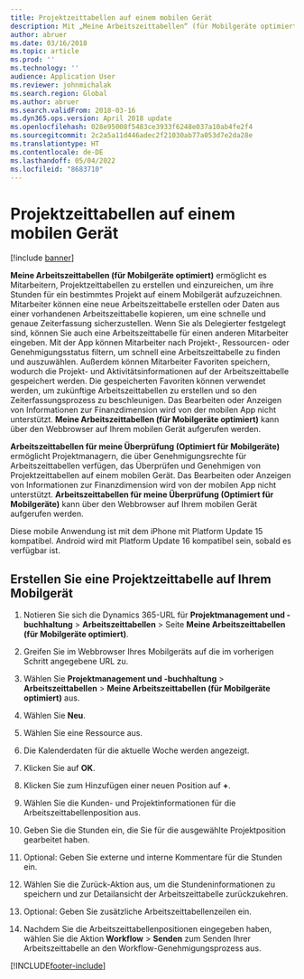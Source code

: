 ```yaml
---
title: Projektzeittabellen auf einem mobilen Gerät
description: Mit „Meine Arbeitszeittabellen“ (für Mobilgeräte optimiert) können Mitarbeiter Projektzeittabellen erstellen und einreichen, um ihre Stunden für ein bestimmtes Projekt auf einem Mobilgerät aufzuzeichnen.
author: abruer
ms.date: 03/16/2018
ms.topic: article
ms.prod: ''
ms.technology: ''
audience: Application User
ms.reviewer: johnmichalak
ms.search.region: Global
ms.author: abruer
ms.search.validFrom: 2018-03-16
ms.dyn365.ops.version: April 2018 update
ms.openlocfilehash: 028e95008f5483ce3933f6248e037a10ab4fe2f4
ms.sourcegitcommit: 2c2a5a11d446adec2f21030ab77a053d7e2da28e
ms.translationtype: HT
ms.contentlocale: de-DE
ms.lasthandoff: 05/04/2022
ms.locfileid: "8683710"
---
```

# <a name="project-timesheets-on-a-mobile-device"></a>Projektzeittabellen auf einem mobilen Gerät

[!include [banner](../includes/banner.md)]

**Meine Arbeitszeittabellen (für Mobilgeräte optimiert)** ermöglicht es Mitarbeitern, Projektzeittabellen zu erstellen und einzureichen, um ihre Stunden für ein bestimmtes Projekt auf einem Mobilgerät aufzuzeichnen. Mitarbeiter können eine neue Arbeitszeittabelle erstellen oder Daten aus einer vorhandenen Arbeitszeittabelle kopieren, um eine schnelle und genaue Zeiterfassung sicherzustellen. Wenn Sie als Delegierter festgelegt sind, können Sie auch eine Arbeitszeittabelle für einen anderen Mitarbeiter eingeben. Mit der App können Mitarbeiter nach Projekt-, Ressourcen- oder Genehmigungsstatus filtern, um schnell eine Arbeitszeittabelle zu finden und auszuwählen. Außerdem können Mitarbeiter Favoriten speichern, wodurch die Projekt- und Aktivitätsinformationen auf der Arbeitszeittabelle gespeichert werden. Die gespeicherten Favoriten können verwendet werden, um zukünftige Arbeitszeittabellen zu erstellen und so den Zeiterfassungsprozess zu beschleunigen. Das Bearbeiten oder Anzeigen von Informationen zur Finanzdimension wird von der mobilen App nicht unterstützt. **Meine Arbeitszeittabellen (für Mobilgeräte optimiert)** kann über den Webbrowser auf Ihrem mobilen Gerät aufgerufen werden.

**Arbeitszeittabellen für meine Überprüfung (Optimiert für Mobilgeräte)** ermöglicht Projektmanagern, die über Genehmigungsrechte für Arbeitszeittabellen verfügen, das Überprüfen und Genehmigen von Projektzeittabellen auf einem mobilen Gerät. Das Bearbeiten oder Anzeigen von Informationen zur Finanzdimension wird von der mobilen App nicht unterstützt. **Arbeitszeittabellen für meine Überprüfung (Optimiert für Mobilgeräte)** kann über den Webbrowser auf Ihrem mobilen Gerät aufgerufen werden.

Diese mobile Anwendung ist mit dem iPhone mit Platform Update 15 kompatibel.
Android wird mit Platform Update 16 kompatibel sein, sobald es verfügbar ist.

## <a name="create-a-project-timesheet-on-your-mobile-device"></a>Erstellen Sie eine Projektzeittabelle auf Ihrem Mobilgerät

1.  Notieren Sie sich die Dynamics 365-URL für **Projektmanagement und -buchhaltung** \> **Arbeitszeittabellen** \> Seite **Meine Arbeitszeittabellen (für Mobilgeräte optimiert)**.

2.  Greifen Sie im Webbrowser Ihres Mobilgeräts auf die im vorherigen Schritt angegebene URL zu.
 
3.  Wählen Sie **Projektmanagement und -buchhaltung** \> **Arbeitszeittabellen** \> **Meine Arbeitszeittabellen (für Mobilgeräte optimiert)** aus.

4.  Wählen Sie **Neu**.

5.  Wählen Sie eine Ressource aus.

6.  Die Kalenderdaten für die aktuelle Woche werden angezeigt.

7.  Klicken Sie auf **OK**.

8.  Klicken Sie zum Hinzufügen einer neuen Position auf **+**.

9.  Wählen Sie die Kunden- und Projektinformationen für die Arbeitszeittabellenposition aus.

10. Geben Sie die Stunden ein, die Sie für die ausgewählte Projektposition gearbeitet haben.

11. Optional: Geben Sie externe und interne Kommentare für die Stunden ein.

12. Wählen Sie die Zurück-Aktion aus, um die Stundeninformationen zu speichern und zur Detailansicht der Arbeitszeittabelle zurückzukehren.

13. Optional: Geben Sie zusätzliche Arbeitszeittabellenzeilen ein.

14. Nachdem Sie die Arbeitszeittabellenpositionen eingegeben haben, wählen Sie die Aktion **Workflow** \> **Senden** zum Senden Ihrer Arbeitszeittabelle an den Workflow-Genehmigungsprozess aus.


[!INCLUDE[footer-include](../includes/footer-banner.md)]